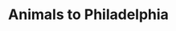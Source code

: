 ---
pid: rs222
title: Animals to Philadelphia
location_transcription: Throughout the City
coordinates: "[-75.172083388304, 39.949621815252]"
zipcode: '19103'
gen_neighborhood: Center City
neighborhood: Rittenhouse Square,Avenue of The Arts,Logan Square,Fitler Square
outside_phl: 
age: '95'
age_range: 70+
instagram: 
image_file_name: rs_222.jpg
proposal_transcription: Statues of animals and birds that children can interact with.
topic: Animals
topic_summary: '0'
type: Interactive,Sculpture Statue
keywords_other: 
credit: Rubin Axelrod
image_labels: 
twitter: 
facebook: 
permalink: "/monuments/rs222/"
layout: item-page
---